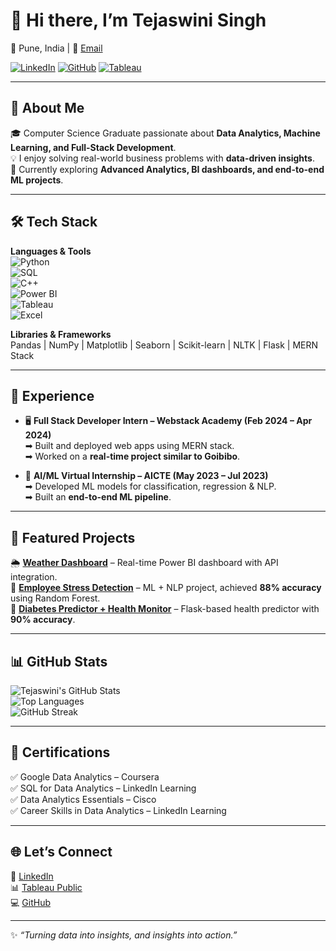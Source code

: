 # 👋 Hi there, I’m Tejaswini Singh  

📍 Pune, India | 📧 [Email](mailto:stejaswini031@gmail.com)  

[![LinkedIn](https://img.shields.io/badge/LinkedIn-Connect-blue?logo=linkedin)](http://www.linkedin.com/in/tejaswini-singh-94bb731b6) 
[![GitHub](https://img.shields.io/badge/GitHub-Follow-black?logo=github)](https://github.com/Tejaswini6005) 
[![Tableau](https://img.shields.io/badge/Tableau-Dashboards-orange?logo=tableau)](https://public.tableau.com/app/profile/tejaswini.singh5659)  

---

## 🚀 About Me  
🎓 Computer Science Graduate passionate about **Data Analytics, Machine Learning, and Full-Stack Development**.  
💡 I enjoy solving real-world business problems with **data-driven insights**.  
🌱 Currently exploring **Advanced Analytics, BI dashboards, and end-to-end ML projects**.  

---

## 🛠️ Tech Stack  

**Languages & Tools**  
![Python](https://img.shields.io/badge/Python-3670A0?style=for-the-badge&logo=python&logoColor=white)  
![SQL](https://img.shields.io/badge/SQL-005C84?style=for-the-badge&logo=postgresql&logoColor=white)  
![C++](https://img.shields.io/badge/C++-00599C?style=for-the-badge&logo=c%2B%2B&logoColor=white)  
![Power BI](https://img.shields.io/badge/PowerBI-F2C811?style=for-the-badge&logo=powerbi&logoColor=black)  
![Tableau](https://img.shields.io/badge/Tableau-E97627?style=for-the-badge&logo=tableau&logoColor=white)  
![Excel](https://img.shields.io/badge/Excel-217346?style=for-the-badge&logo=microsoft-excel&logoColor=white)  

**Libraries & Frameworks**  
Pandas | NumPy | Matplotlib | Seaborn | Scikit-learn | NLTK | Flask | MERN Stack  

---

## 💼 Experience  
- 🖥️ **Full Stack Developer Intern – Webstack Academy (Feb 2024 – Apr 2024)**  
  ➡ Built and deployed web apps using MERN stack.  
  ➡ Worked on a **real-time project similar to Goibibo**.  

- 🤖 **AI/ML Virtual Internship – AICTE (May 2023 – Jul 2023)**  
  ➡ Developed ML models for classification, regression & NLP.  
  ➡ Built an **end-to-end ML pipeline**.  

---

## 📌 Featured Projects  

🌦️ **[Weather Dashboard](#)** – Real-time Power BI dashboard with API integration.  
🧠 **[Employee Stress Detection](#)** – ML + NLP project, achieved **88% accuracy** using Random Forest.  
💊 **[Diabetes Predictor + Health Monitor](#)** – Flask-based health predictor with **90% accuracy**.  

---

## 📊 GitHub Stats  

![Tejaswini's GitHub Stats](https://github-readme-stats.vercel.app/api?username=Tejaswini6005&show_icons=true&theme=radical)  
![Top Languages](https://github-readme-stats.vercel.app/api/top-langs/?username=Tejaswini6005&layout=compact&theme=tokyonight)  
![GitHub Streak](https://streak-stats.demolab.com/?user=Tejaswini6005&theme=dark)  

---

## 🏅 Certifications  
✅ Google Data Analytics – Coursera  
✅ SQL for Data Analytics – LinkedIn Learning  
✅ Data Analytics Essentials – Cisco  
✅ Career Skills in Data Analytics – LinkedIn Learning  

---

## 🌐 Let’s Connect  
💼 [LinkedIn](http://www.linkedin.com/in/tejaswini-singh-94bb731b6)  
📊 [Tableau Public](https://public.tableau.com/app/profile/tejaswini.singh5659)  
💻 [GitHub](https://github.com/Tejaswini6005)  

---

✨ *“Turning data into insights, and insights into action.”*  
